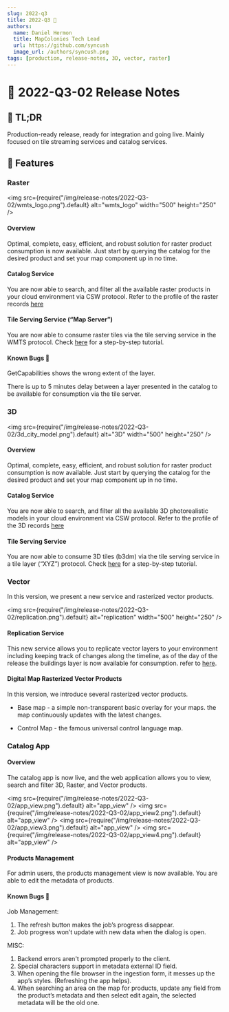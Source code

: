 ```yaml
---
slug: 2022-q3
title: 2022-Q3 🎉
authors:
  name: Daniel Hermon
  title: MapColonies Tech Lead
  url: https://github.com/syncush
  image_url: /authors/syncush.png
tags: [production, release-notes, 3D, vector, raster]
---
```


# 🎉 2022-Q3-02 Release Notes

## 📄 TL;DR
Production-ready release, ready for integration and going live. Mainly focused on tile streaming services and catalog services.

## 🚀 Features

### Raster
<img src={require("/img/release-notes/2022-Q3-02/wmts_logo.png").default} alt="wmts_logo" width="500" height="250" />

#### Overview

Optimal, complete, easy, efficient, and robust solution for raster product consumption is now available. Just start by querying the catalog for the desired product and set your map component up in no time.

#### Catalog Service

You are now able to search, and filter all the available raster products in your cloud environment via CSW protocol. Refer to the profile of the raster records [here](/docs/MapColonies/Raster/services/catalog/raster-catalog-profile-v1)

#### Tile Serving Service (“Map Server”)

You are now able to consume raster tiles via the tile serving service in the WMTS protocol. Check [here](/docs/MapColonies/Raster/Guides/raster-getting-started) for a step-by-step tutorial.

#### Known Bugs 🐞

GetCapabilities shows the wrong extent of the layer.

There is up to 5 minutes delay between a layer presented in the catalog to be available for consumption via the tile server.

### 3D

<img src={require("/img/release-notes/2022-Q3-02/3d_city_model.png").default} alt="3D" width="500" height="250" />

#### Overview

Optimal, complete, easy, efficient, and robust solution for raster product consumption is now available. Just start by querying the catalog for the desired product and set your map component up in no time.

#### Catalog Service

You are now able to search, and filter all the available 3D photorealistic models in your cloud environment via CSW protocol. Refer to the profile of the 3D records [here](/docs/MapColonies/3D/services/catalog/catalog-profile-v2)


#### Tile Serving Service

You are now able to consume 3D tiles (b3dm) via the tile serving service in a tile layer (“XYZ”) protocol. Check [here](/docs/MapColonies/3D/Guides/3d-getting-started) for a step-by-step tutorial.



### Vector

In this version, we present a new service and rasterized vector products.

<img src={require("/img/release-notes/2022-Q3-02/replication.png").default} alt="replication" width="500" height="250" />

#### Replication Service

This new service allows you to replicate vector layers to your environment including keeping track of changes along the timeline, as of the day of the release the buildings layer is now available for consumption. refer to [here](/docs/MapColonies/vector/services/replication/info).

#### Digital Map Rasterized Vector Products

In this version, we introduce several rasterized vector products.

* Base map - a simple non-transparent basic overlay for your maps. the map continuously updates with the latest changes.

* Control Map - the famous universal control language map.



### Catalog App

#### Overview
The catalog app is now live, and the web application allows you to view, search and filter 3D, Raster, and Vector products.

<img src={require("/img/release-notes/2022-Q3-02/app_view.png").default} alt="app_view" />
<img src={require("/img/release-notes/2022-Q3-02/app_view2.png").default} alt="app_view" />
<img src={require("/img/release-notes/2022-Q3-02/app_view3.png").default} alt="app_view" />
<img src={require("/img/release-notes/2022-Q3-02/app_view4.png").default} alt="app_view" />


#### Products Management

For admin users, the products management view is now available. You are able to edit the metadata of products.

#### Known Bugs 🐞

Job Management:
1. The refresh button makes the job’s progress disappear.
2. Job progress won’t update with new data when the dialog is open.

MISC:
1. Backend errors aren't prompted properly to the client.
2. Special characters support in metadata external ID field.
3. When opening the file browser in the ingestion form, it messes up the app’s styles. (Refreshing the app helps).
4. When searching an area on the map for products, update any field from the product’s metadata and then select edit again, the selected metadata will be the old one.

